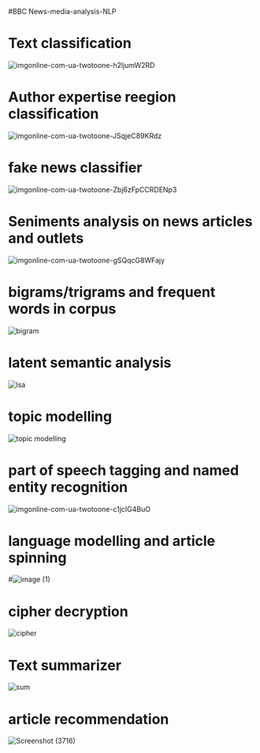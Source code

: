 #BBC News-media-analysis-NLP

# Text classification

![imgonline-com-ua-twotoone-h2ljumW2RD](https://user-images.githubusercontent.com/114779060/218225026-838ad0f9-12b9-4694-9dab-e176b1fa4d64.jpg)

# Author expertise reegion classification 

![imgonline-com-ua-twotoone-JSqjeC89KRdz](https://user-images.githubusercontent.com/114779060/218225240-b489d644-fff5-4542-aeaa-675560952a4f.jpg)

# fake news classifier

![imgonline-com-ua-twotoone-Zbj6zFpCCRDENp3](https://user-images.githubusercontent.com/114779060/218225364-febaf505-5fa3-4ae3-96a5-84d2a086ba4b.jpg)

# Seniments analysis on news articles and outlets

![imgonline-com-ua-twotoone-gSQqcG8WFajy](https://user-images.githubusercontent.com/114779060/218225467-a8634166-a785-42f5-af57-8786dd481bd5.jpg)

# bigrams/trigrams and frequent words in corpus

![bigram](https://user-images.githubusercontent.com/114779060/218226471-9aa36c03-174e-405f-a182-842ca78d3e68.jpg)

# latent semantic analysis

![lsa](https://user-images.githubusercontent.com/114779060/218226783-f65c8a11-24c7-4568-a7df-75544cdd2905.jpg)

# topic modelling

![topic modelling](https://user-images.githubusercontent.com/114779060/218226929-e8a86c75-7d39-492b-b8c8-fc8e7b350de8.jpg)

# part of speech tagging and named entity recognition

![imgonline-com-ua-twotoone-c1jcIG4BuO](https://user-images.githubusercontent.com/114779060/218227096-4f1cfbef-9d4a-429b-ba2c-a93716485470.jpg)

# language modelling and article spinning

#![image (1)](https://user-images.githubusercontent.com/114779060/218227253-539ca700-e567-4b65-aeff-2b9a0b5fa015.png)

# cipher decryption

![cipher](https://user-images.githubusercontent.com/114779060/218227366-5fc783c7-3dfb-47f4-ba47-404ac8b60566.jpg)

# Text summarizer

![sum](https://user-images.githubusercontent.com/114779060/218227448-00c95683-cc49-4d27-96c8-e500b7249e44.jpg)

# article recommendation

![Screenshot (3716)](https://user-images.githubusercontent.com/114779060/218227585-2aca20d4-3fe2-4138-8ff7-463b87c446a0.png)

